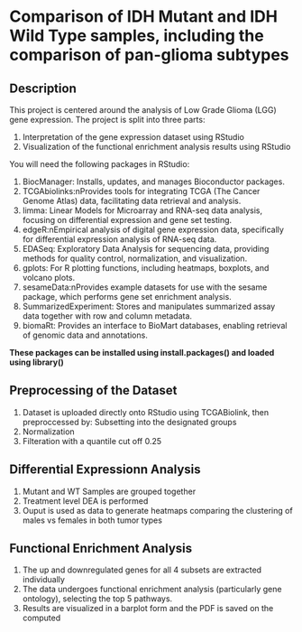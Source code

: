 # **Comparison of IDH Mutant and IDH Wild Type samples, including the comparison of pan-glioma subtypes**
 
## **Description**
This project is centered around the analysis of Low Grade Glioma (LGG) gene expression. The project is split into three parts:
1. Interpretation of the gene expression dataset using RStudio
2. Visualization of the functional enrichment analysis results using RStudio

You will need the following packages in RStudio:
1. BiocManager: Installs, updates, and manages Bioconductor packages.
2. TCGAbiolinks:nProvides tools for integrating TCGA (The Cancer Genome Atlas) data, facilitating data retrieval and analysis.
3. limma: Linear Models for Microarray and RNA-seq data analysis, focusing on differential expression and gene set testing.
4. edgeR:nEmpirical analysis of digital gene expression data, specifically for differential expression analysis of RNA-seq data.
5. EDASeq: Exploratory Data Analysis for sequencing data, providing methods for quality control, normalization, and visualization.
6. gplots: For R plotting functions, including heatmaps, boxplots, and volcano plots.
7. sesameData:nProvides example datasets for use with the sesame package, which performs gene set enrichment analysis.
8. SummarizedExperiment: Stores and manipulates summarized assay data together with row and column metadata.
9. biomaRt: Provides an interface to BioMart databases, enabling retrieval of genomic data and annotations.

**These packages can be installed using install.packages() and loaded using library()**

## Preprocessing of the Dataset
1. Dataset is uploaded directly onto RStudio using TCGABiolink, then preproccessed by: Subsetting into the designated groups 
2. Normalization
3. Filteration with a quantile cut off 0.25

## Differential Expressionn Analysis
1. Mutant and WT Samples are grouped together
2. Treatment level DEA is performed
3. Ouput is used as data to generate heatmaps comparing the clustering of males vs females in both tumor types

## Functional Enrichment Analysis
1. The up and downregulated genes for all 4 subsets are extracted individually
2. The data undergoes functional enrichment analysis (particularly gene ontology), selecting the top 5 pathways.
3. Results are visualized in a barplot form and the PDF is saved on the computed
